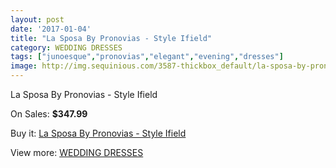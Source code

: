 ```yaml
---
layout: post
date: '2017-01-04'
title: "La Sposa By Pronovias - Style Ifield"
category: WEDDING DRESSES
tags: ["junoesque","pronovias","elegant","evening","dresses"]
image: http://img.sequinious.com/3587-thickbox_default/la-sposa-by-pronovias-style-ifield.jpg
---
```

La Sposa By Pronovias - Style Ifield

On Sales: **$347.99**
<a href="https://www.sequinious.com/wedding-dresses/1475-la-sposa-by-pronovias-style-ifield.html"><amp-img layout="responsive" width="600" height="600" src="//img.sequinious.com/3587-thickbox_default/la-sposa-by-pronovias-style-ifield.jpg" alt="La Sposa By Pronovias - Style Ifield 0" /></a>
<a href="https://www.sequinious.com/wedding-dresses/1475-la-sposa-by-pronovias-style-ifield.html"><amp-img layout="responsive" width="600" height="600" src="//img.sequinious.com/3589-thickbox_default/la-sposa-by-pronovias-style-ifield.jpg" alt="La Sposa By Pronovias - Style Ifield 1" /></a>
<a href="https://www.sequinious.com/wedding-dresses/1475-la-sposa-by-pronovias-style-ifield.html"><amp-img layout="responsive" width="600" height="600" src="//img.sequinious.com/3588-thickbox_default/la-sposa-by-pronovias-style-ifield.jpg" alt="La Sposa By Pronovias - Style Ifield 2" /></a>

Buy it: [La Sposa By Pronovias - Style Ifield](https://www.sequinious.com/wedding-dresses/1475-la-sposa-by-pronovias-style-ifield.html "La Sposa By Pronovias - Style Ifield")

View more: [WEDDING DRESSES](https://www.sequinious.com/2-wedding-dresses "WEDDING DRESSES")